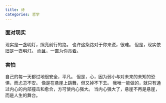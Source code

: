```yaml
---
title: 诗
categories: 哲学
---
```


### 面对现实

现实是一盏明灯，照亮前行的路。
也许这条路对于你来说，很难。
但是，现实依旧是一盏明灯。
而且，一直为你亮着。

### 害怕

自己的每一天都过地很安全，平凡。
但是，心，因为弱小与对未来的未知的恐惧，而忐忑不安。
像是在悬崖上跳舞，但又掉不下去。
我唯一能做的，就只有通过内心的内部撞击和愈合，方可使内心强大。
当内心强大了，悬崖不再是悬崖，而是人生的舞台。